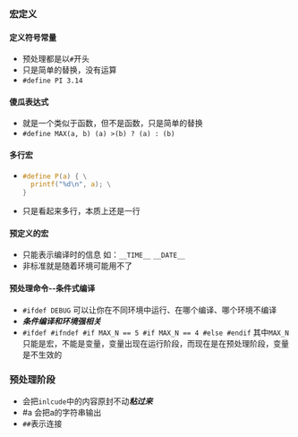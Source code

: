 ### 宏定义

#### 定义符号常量

* 预处理都是以`#`开头
* 只是简单的替换，没有运算
* `#define PI 3.14`

#### 傻瓜表达式

* 就是一个类似于函数，但不是函数，只是简单的替换
* `#define MAX(a, b) (a) >(b) ? (a) : (b)`

#### 多行宏

* ```c
  #define P(a) { \
  	printf("%d\n", a); \
  }
  ```

* 只是看起来多行，本质上还是一行

#### 预定义的宏

* 只能表示编译时的信息 如：`__TIME__` `__DATE__`
* 非标准就是随着环境可能用不了

#### 预处理命令--条件式编译

* `#ifdef DEBUG` 可以让你在不同环境中运行、在哪个编译、哪个环境不编译
* ***条件编译和环境强相关***
* `#ifdef #ifndef #if MAX_N == 5 #if MAX_N == 4 #else #endif` 											        其中`MAX_N`只能是宏，不能是变量，变量出现在运行阶段，而现在是在预处理阶段，变量是不生效的

### 预处理阶段

* 会把`inlcude`中的内容原封不动***粘过来***
* #a 会把a的字符串输出
* `##`表示连接